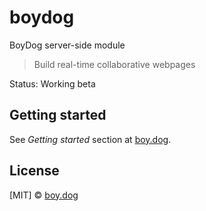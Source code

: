 ﻿# boydog

BoyDog server-side module

> Build real-time collaborative webpages

Status: Working beta

## Getting started

See *Getting started* section at [boy.dog](www.boy.dog).

## License

[MIT] © [boy.dog](www.boy.dog)